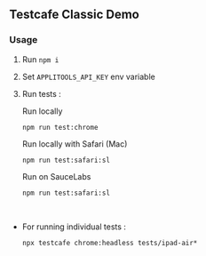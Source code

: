 ## Testcafe Classic Demo
### Usage
1. Run ```npm i ```

2. Set ```APPLITOOLS_API_KEY``` env variable
3. Run tests :
    
    Run locally

    ```npm run test:chrome```

    Run locally with Safari (Mac)

    ```npm run test:safari:sl```

    Run on SauceLabs 

    ```npm run test:safari:sl```
    
    <br/>

* For running individual tests :

    ```npx testcafe chrome:headless tests/ipad-air*```

